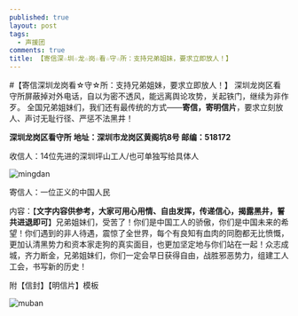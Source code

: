 ```yaml
---
published: true
layout: post
tags:
  - 声援团
comments: true
title: 【寄信深☆圳☆龙☆岗☆看☆守☆所：支持兄弟姐妹，要求立即放人！】
---
```


#【寄信深圳龙岗看☆守☆所：支持兄弟姐妹，要求立即放人！】
深圳龙岗区看守所屏蔽掉对外电话，自以为密不透风，能远离舆论攻势，关起铁门，继续为非作歹。
全国兄弟姐妹们，我们还有最传统的方式——**寄信，寄明信片**，要求立刻放人、声讨无耻行径、严惩不法黑井！

**深圳龙岗区看守所**
**地址：深圳市龙岗区黄阁坑8号		邮编：518172**

收信人：14位先进的深圳坪山工人/也可单独写给具体人

<img align="center" src="http://wx2.sinaimg.cn/mw690/0060lm7Tly1fu3ikhfkl9j30uo0ecgmg.jpg" alt="mingdan">

寄信人：一位正义的中国人民

内容：【**文字内容供参考，大家可用心用情、自由发挥，传递信心，揭露黑井，誓共进退即可**】兄弟姐妹们，受苦了！你们是中国工人的骄傲，你们是中国未来的希望！你们遇到的非人待遇，震惊了全世界，每个有良知有血肉的同胞都无比愤慨，更加认清黑势力和资本家走狗的真实面目，也更加坚定地与你们站在一起！众志成城，齐力断金，兄弟姐妹们，你们一定会早日获得自由，战胜邪恶势力，组建工人工会，书写新的历史！

附【信封】【明信片】模板

<img align="center" src="http://wx1.sinaimg.cn/mw690/0060lm7Tly1fu3iwb97zsj30sy0944an.jpg" alt="muban">

